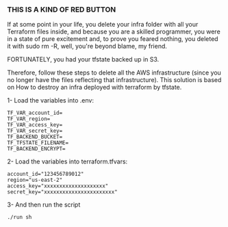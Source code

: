 ### THIS IS A KIND OF RED BUTTON ###

If at some point in your life, you delete your infra folder with all your Terraform files inside, and because you are a skilled programmer, you were in a state of pure excitement and, to prove you feared nothing, you deleted it with sudo rm -R, well, you're beyond blame, my friend.

FORTUNATELY, you had your tfstate backed up in S3.

Therefore, follow these steps to delete all the AWS infrastructure (since you no longer have the files reflecting that infrastructure).
This solution is based on How to destroy an infra deployed with terraform by tfstate.

1- Load the variables into .env:

```
TF_VAR_account_id=
TF_VAR_region=
TF_VAR_access_key=
TF_VAR_secret_key=
TF_BACKEND_BUCKET=
TF_TFSTATE_FILENAME=
TF_BACKEND_ENCRYPT=
```
2- Load the variables into terraform.tfvars:

```
account_id="123456789012"
region="us-east-2"
access_key="xxxxxxxxxxxxxxxxxxxx"
secret_key="xxxxxxxxxxxxxxxxxxxxxxx"
```

3- And then run the script 
```bash
./run sh
```
